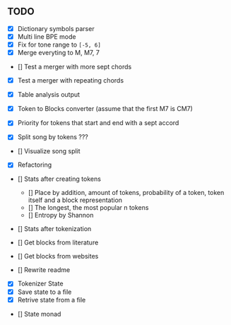 ## TODO

- [x] Dictionary symbols parser
- [x] Multi line BPE mode
- [x] Fix for tone range to `[-5, 6]`
- [x] Merge everyting to M, M7, 7
- [] Test a merger with more sept chords
- [x] Test a merger with repeating chords

- [x] Table analysis output
- [x] Token to Blocks converter (assume that the first M7 is CM7)
- [x] Priority for tokens that start and end with a sept accord
- [x] Split song by tokens ???
- [] Visualize song split

- [x] Refactoring
- [] Stats after creating tokens
    - [] Place by addition, amount of tokens, probability of a token, token itself and a block representation
    - [] The longest, the most popular n tokens
    - [] Entropy by Shannon
- [] Stats after tokenization

- [] Get blocks from literature
- [] Get blocks from websites
- [] Rewrite readme


- [x] Tokenizer State
- [x] Save state to a file
- [x] Retrive state from a file
- [] State monad
